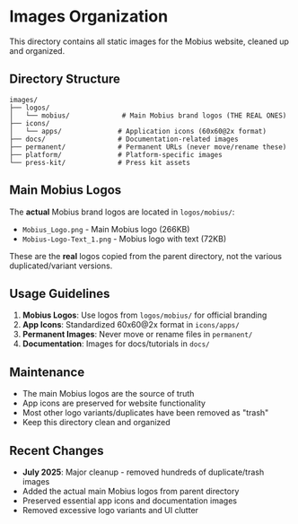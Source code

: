 # Images Organization

This directory contains all static images for the Mobius website, cleaned up and organized.

## Directory Structure

```text
images/
├── logos/
│   └── mobius/             # Main Mobius brand logos (THE REAL ONES)
├── icons/
│   └── apps/              # Application icons (60x60@2x format)
├── docs/                  # Documentation-related images
├── permanent/             # Permanent URLs (never move/rename these)
├── platform/              # Platform-specific images
└── press-kit/             # Press kit assets
```

## Main Mobius Logos

The **actual** Mobius brand logos are located in `logos/mobius/`:

- `Mobius_Logo.png` - Main Mobius logo (266KB)
- `Mobius-Logo-Text_1.png` - Mobius logo with text (72KB)

These are the **real** logos copied from the parent directory, not the various duplicated/variant versions.

## Usage Guidelines

1. **Mobius Logos**: Use logos from `logos/mobius/` for official branding
2. **App Icons**: Standardized 60x60@2x format in `icons/apps/`
3. **Permanent Images**: Never move or rename files in `permanent/`
4. **Documentation**: Images for docs/tutorials in `docs/`

## Maintenance

- The main Mobius logos are the source of truth
- App icons are preserved for website functionality
- Most other logo variants/duplicates have been removed as "trash"
- Keep this directory clean and organized

## Recent Changes

- **July 2025**: Major cleanup - removed hundreds of duplicate/trash images
- Added the actual main Mobius logos from parent directory
- Preserved essential app icons and documentation images
- Removed excessive logo variants and UI clutter
